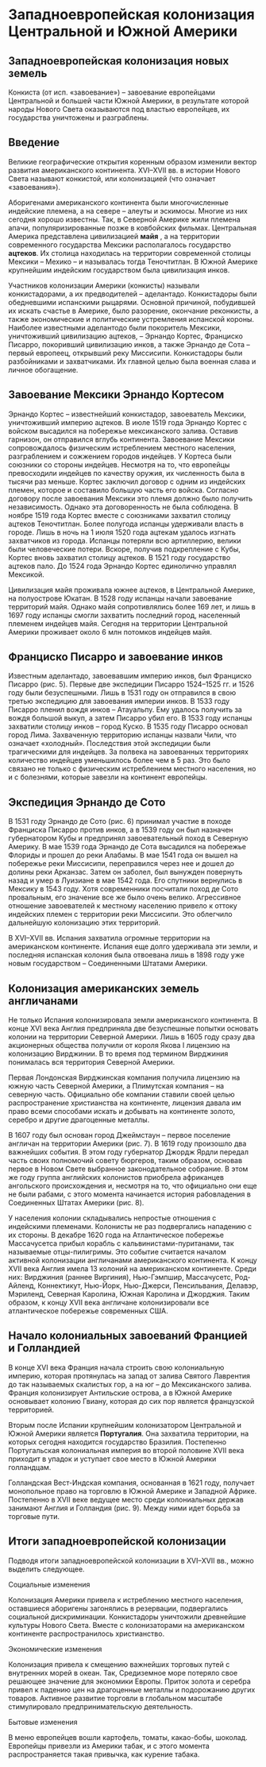# Западноевропейская колонизация Центральной и Южной Америки
## Западноевропейская колонизация новых земель
Конкиста (от исп. «завоевание») – завоевание европейцами Центральной и большей части Южной Америки, в результате которой народы Нового Света оказываются под властью европейцев, их государства уничтожены и разграблены.

## Введение
Великие географические открытия коренным образом изменили вектор развития американского континента. XVI–XVII вв. в истории Нового Света называют конкистой, или колонизацией (что означает «завоевания»).

Аборигенами американского континента были многочисленные индейские племена, а на севере – алеуты и эскимосы. Многие из них сегодня хорошо известны. Так, в Северной Америке жили племена апачи, популяризированные позже в ковбойских фильмах. Центральная Америка представлена цивилизацией **майя** , а на территории современного государства Мексики располагалось государство **ацтеков**. Их столица находилась на территории современной столицы Мексики – Мехико – и называлась тогда Теночтитлан. В Южной Америке крупнейшим индейским государством была цивилизация инков.

Участников колонизации Америки (конкисты) называли конкистадорами, а их предводителей – аделантадо. Конкистадоры были обедневшими испанскими рыцарями. Основной причиной, побудившей их искать счастье в Америке, было разорение, окончание реконкисты, а также экономические и политические устремления испанской короны. Наиболее известными аделантодо были покоритель Мексики, уничтоживший цивилизацию ацтеков, – Эрнандо Кортес, Франциско Писарро, покоривший цивилизацию инков, а также Эрнандо де Сота – первый европеец, открывший реку Миссисипи. Конкистадоры были разбойниками и захватчиками. Их главной целью была военная слава и личное обогащение.

## Завоевание Мексики Эрнандо Кортесом
Эрнандо Кортес – известнейший конкистадор, завоеватель Мексики, уничтоживший империю ацтеков. В июле 1519 года Эрнандо Кортес с войском высадился на побережье мексиканского залива. Оставив гарнизон, он отправился вглубь континента. Завоевание Мексики сопровождалось физическим истреблением местного населения, разграблением и сожжением городов индейцев. У Кортеса были союзники со стороны индейцев. Несмотря на то, что европейцы превосходили индейцев по качеству оружия, их численность была в тысячи раз меньше. Кортес заключил договор с одним из индейских племен, которое и составило большую часть его войска. Согласно договору после завоевания Мексики это племя должно было получить независимость. Однако эта договоренность не была соблюдена. В ноябре 1519 года Кортес вместе с союзниками захватил столицу ацтеков Теночтитлан. Более полугода испанцы удерживали власть в городе. Лишь в ночь на 1 июля 1520 года ацтекам удалось изгнать захватчиков из города. Испанцы потеряли всю артиллерию, велики были человеческие потери. Вскоре, получив подкрепление с Кубы, Кортес вновь захватил столицу ацтеков. В 1521 году государство ацтеков пало. До 1524 года Эрнандо Кортес единолично управлял Мексикой.

Цивилизация майя проживала южнее ацтеков, в Центральной Америке, на полуострове Юкатан. В 1528 году испанцы начали завоевание территорий майя. Однако майя сопротивлялись более 169 лет, и лишь в 1697 году испанцы смогли захватить последний город, населенный племенем индейцев майя. Сегодня на территории Центральной Америки проживает около 6 млн потомков индейцев майя.

## Франциско Писарро и завоевание инков
Известным аделантадо, завоевавшим империю инков, был Франциско Писарро (рис. 5). Первые две экспедиции Писарро 1524–1525 гг. и 1526 году были безуспешными. Лишь в 1531 году он отправился в свою третью экспедицию для завоевания империи инков. В 1533 году Писарро пленил вождя инков – Атауальпу. Ему удалось получить за вождя большой выкуп, а затем Писарро убил его. В 1533 году испанцы захватили столицу инков – город Куско. В 1535 году Писарро основал город Лима. Захваченную территорию испанцы назвали Чили, что означает «холодный». Последствия этой экспедиции были трагическими для индейцев. За полвека на завоеванных территориях количество индейцев уменьшилось более чем в 5 раз. Это было связано не только с физическим истреблением местного населения, но и с болезнями, которые завезли на континент европейцы.

## Экспедиция Эрнандо де Сото
В 1531 году Эрнандо де Сото (рис. 6) принимал участие в походе Франциска Писарро против инков, а в 1539 году он был назначен губернатором Кубы и предпринял завоевательный поход в Северную Америку. В мае 1539 года Эрнандо де Сота высадился на побережье Флориды и прошел до реки Алабамы. В мае 1541 года он вышел на побережье реки Миссисипи, переправился через нее и дошел до долины реки Арканзас. Затем он заболел, был вынужден повернуть назад и умер в Луизиане в мае 1542 года. Его спутники вернулись в Мексику в 1543 году. Хотя современники посчитали поход де Сото провальным, его значение все же было очень велико. Агрессивное отношение завоевателей к местному населению привело к оттоку индейских племен с территории реки Миссисипи. Это облегчило дальнейшую колонизацию этих территорий.

В XVI–XVII вв. Испания захватила огромные территории на американском континенте. Испания еще долго удерживала эти земли, и последняя испанская колония была отвоевана лишь в 1898 году уже новым государством – Соединенными Штатами Америки.

## Колонизация американских земель англичанами
Не только Испания колонизировала земли американского континента. В конце XVI века Англия предприняла две безуспешные попытки основать колонии на территории Северной Америки. Лишь в 1605 году сразу два акционерных общества получили от короля Якова I лицензию на колонизацию Вирджинии. В то время под термином Вирджиния понималась вся территория Северной Америки.

Первая Лондонская Вирджинская компания получила лицензию на южную часть Северной Америки, а Плимутская компания – на северную часть. Официально обе компании ставили своей целью распространение христианства на континенте, лицензия давала им право всеми способами искать и добывать на континенте золото, серебро и другие драгоценные металлы.

В 1607 году был основан город Джеймстаун – первое поселение англичан на территории Америки (рис. 7). В 1619 году произошло два важнейших события. В этом году губернатор Джордж Ярдли передал часть своих полномочий совету бюргеров, таким образом, основав первое в Новом Свете выбранное законодательное собрание. В этом же году группа английских колонистов приобрела африканцев ангольского происхождения и, несмотря на то, что официально они еще не были рабами, с этого момента начинается история рабовладения в Соединенных Штатах Америки (рис. 8).

У населения колонии складывались непростые отношения с индейскими племенами. Колонисты не раз подвергались нападению с их стороны. В декабре 1620 года на Атлантическое побережье Массачусетса прибыл корабль с кальвинистами-пуританами, так называемые отцы-пилигримы. Это событие считается началом активной колонизации англичанами американского континента. К концу XVII века Англия имела 13 колоний на американском континенте. Среди них: Вирджиния (раннее Виргиния), Нью-Гэмпшир, Массачусетс, Род-Айленд, Коннектикут, Нью-Йорк, Нью-Джерси, Пенсильвания, Делавэр, Мэриленд, Северная Каролина, Южная Каролина и Джорджия. Таким образом, к концу XVII века англичане колонизировали все атлантическое побережье современных США.

## Начало колониальных завоеваний Францией  и Голландией
В конце XVI века Франция начала строить свою колониальную империю, которая протянулась на запад от залива Святого Лаврентия до так называемых скалистых гор, а на юг – до Мексиканского залива. Франция колонизирует Антильские острова, а в Южной Америке основывает колонию Гвиану, которая до сих пор является французской территорией.

Вторым после Испании крупнейшим колонизатором Центральной и Южной Америки является **Португалия**. Она захватила территории, на которых сегодня находится государство Бразилия. Постепенно Португальская колониальная империя во второй половине XVII века приходит в упадок и уступает свое место в Южной Америки голландцам.

Голландская Вест-Индская компания, основанная в 1621 году, получает монопольное право на торговлю в Южной Америке и Западной Африке. Постепенно в XVII веке ведущее место среди колониальных держав занимают Англия и Голландия (рис. 9). Между ними идет борьба за торговые пути.

## Итоги западноевропейской колонизации
Подводя итоги западноевропейской колонизации в XVI–XVII вв., можно выделить следующее.

Социальные изменения

Колонизация Америки привела к истреблению местного населения, оставшиеся аборигены загонялись в резервации, подвергались социальной дискриминации. Конкистадоры уничтожили древнейшие культуры Нового Света. Вместе с колонизаторами на американском континенте распространилось христианство.

Экономические изменения

Колонизация привела к смещению важнейших торговых путей с внутренних морей в океан. Так, Средиземное море потеряло свое решающее значение для экономики Европы. Приток золота и серебра привел к падению цен на драгоценные металлы и подорожанию других товаров. Активное развитие торговли в глобальном масштабе стимулировало предпринимательскую деятельность.

Бытовые изменения

В меню европейцев вошли картофель, томаты, какао-бобы, шоколад. Европейцы привезли из Америки табак, и с этого момента распространяется такая привычка, как курение табака.